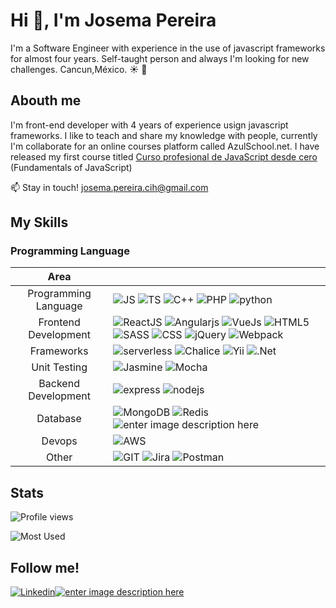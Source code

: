 # Hi :wave:, I'm Josema Pereira

I'm a Software Engineer with experience in the use of javascript frameworks for almost four years. Self-taught person and always I'm looking for new challenges.
Cancun,México. :sunny: :palm_tree:

## Abouth me
I'm front-end developer with 4 years of experience usign javascript frameworks.
I like to teach and share my knowledge with people, currently I'm collaborate for an online courses platform called AzulSchool.net. I have released my first course titled [Curso profesional de JavaScript desde cero](https://www.azulschool.net/presentacion/curso-javascript/) (Fundamentals of JavaScript)

:mailbox: Stay in touch! josema.pereira.cih@gmail.com

## My Skills
### Programming Language
|Area|  |
|:--:|--|
|Programming Language|![JS](https://www.vectorlogo.zone/logos/javascript/javascript-ar21.svg) ![TS](https://www.vectorlogo.zone/logos/typescriptlang/typescriptlang-ar21.svg) ![C++](https://img.icons8.com/ios-filled/50/000000/c-plus-plus-logo.png) ![PHP](https://www.vectorlogo.zone/logos/php/php-ar21.svg) ![python](https://www.vectorlogo.zone/logos/python/python-ar21.svg)|
|Frontend Development|![ReactJS](https://www.vectorlogo.zone/logos/reactjs/reactjs-ar21.svg) ![Angularjs](https://www.vectorlogo.zone/logos/angular/angular-ar21.svg) ![VueJs](https://www.vectorlogo.zone/logos/vuejs/vuejs-ar21.svg) ![HTML5](https://www.vectorlogo.zone/logos/w3_html5/w3_html5-ar21.svg) ![SASS](https://www.vectorlogo.zone/logos/sass-lang/sass-lang-ar21.svg) ![CSS](https://img.icons8.com/color/48/000000/css3.png) ![jQuery](https://www.vectorlogo.zone/logos/jquery/jquery-ar21.svg) ![Webpack](https://www.vectorlogo.zone/logos/js_webpack/js_webpack-ar21.svg)|
|Frameworks|![serverless](https://www.vectorlogo.zone/logos/serverless/serverless-ar21.svg) ![Chalice](https://aws.github.io/chalice/_static/img/chalice-logo-icon-small.png) ![Yii](https://www.vectorlogo.zone/logos/yiiframework/yiiframework-ar21.svg) ![.Net](https://www.vectorlogo.zone/logos/dotnet/dotnet-ar21.svg)|
|Unit Testing| ![Jasmine](https://www.vectorlogo.zone/logos/jasmine/jasmine-ar21.svg) ![Mocha](https://www.vectorlogo.zone/logos/mochajs/mochajs-ar21.svg)|
|Backend Development| ![express](https://www.vectorlogo.zone/logos/expressjs/expressjs-ar21.svg) ![nodejs](https://www.vectorlogo.zone/logos/nodejs/nodejs-ar21.svg) |
|Database|![MongoDB](https://www.vectorlogo.zone/logos/mongodb/mongodb-ar21.svg) ![Redis](https://www.vectorlogo.zone/logos/redis/redis-ar21.svg) ![enter image description here](https://www.vectorlogo.zone/logos/mysql/mysql-ar21.svg)|
|Devops	|![AWS](https://www.vectorlogo.zone/logos/amazon_aws/amazon_aws-ar21.svg)|
|Other|![GIT](https://www.vectorlogo.zone/logos/git-scm/git-scm-ar21.svg) ![Jira](https://www.vectorlogo.zone/logos/atlassian_jira/atlassian_jira-ar21.svg) ![Postman](https://www.vectorlogo.zone/logos/getpostman/getpostman-ar21.svg)|

## Stats
![Profile views](https://komarev.com/ghpvc/?username=josemapereira)

![Most Used](https://github-readme-stats.vercel.app/api/top-langs/?username=josemapereira&layout=compact)

##  Follow me!
[![Linkedin](https://www.vectorlogo.zone/logos/linkedin/linkedin-ar21.svg)](https://linkedin.com/in/josemapereira)[![enter image description here](https://www.vectorlogo.zone/logos/instagram/instagram-ar21.svg)](https://instagram.com/josema_pereira)
